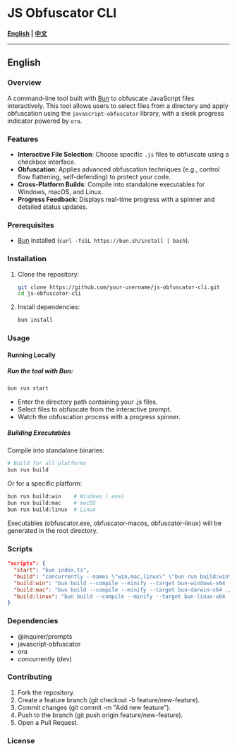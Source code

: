 # JS Obfuscator CLI

**[English](#english) | [中文](#chinese)**

---

## English

### Overview

A command-line tool built with [Bun](https://bun.sh/) to obfuscate JavaScript files interactively. This tool allows users to select files from a directory and apply obfuscation using the `javascript-obfuscator` library, with a sleek progress indicator powered by `ora`.

### Features

- **Interactive File Selection**: Choose specific `.js` files to obfuscate using a checkbox interface.
- **Obfuscation**: Applies advanced obfuscation techniques (e.g., control flow flattening, self-defending) to protect your code.
- **Cross-Platform Builds**: Compile into standalone executables for Windows, macOS, and Linux.
- **Progress Feedback**: Displays real-time progress with a spinner and detailed status updates.

### Prerequisites

- [Bun](https://bun.sh/) installed (`curl -fsSL https://bun.sh/install | bash`).

### Installation

1. Clone the repository:
   ```bash
   git clone https://github.com/your-username/js-obfuscator-cli.git
   cd js-obfuscator-cli
   ```
2. Install dependencies:
   ```bash
   bun install
   ```

### Usage

#### Running Locally

##### Run the tool with Bun:

```bash
bun run start
```

- Enter the directory path containing your .js files.
- Select files to obfuscate from the interactive prompt.
- Watch the obfuscation process with a progress spinner.

##### Building Executables

Compile into standalone binaries:

```bash
# Build for all platforms
bun run build
```

Or for a specific platform:

```bash
bun run build:win    # Windows (.exe)
bun run build:mac    # macOS
bun run build:linux  # Linux
```

Executables (obfuscator.exe, obfuscator-macos, obfuscator-linux) will be generated in the root directory.

### Scripts

```json
"scripts": {
  "start": "bun index.ts",
  "build": "concurrently --names \"win,mac,linux\" \"bun run build:win\" \"bun run build:mac\" \"bun run build:linux\"",
  "build:win": "bun build --compile --minify --target bun-windows-x64 ./index.ts --outfile obfuscator.exe",
  "build:mac": "bun build --compile --minify --target bun-darwin-x64 ./index.ts --outfile obfuscator-macos",
  "build:linux": "bun build --compile --minify --target bun-linux-x64 ./index.ts --outfile obfuscator-linux"
}
```

### Dependencies

- @inquirer/prompts
- javascript-obfuscator
- ora
- concurrently (dev)

### Contributing

1. Fork the repository.
2. Create a feature branch (git checkout -b feature/new-feature).
3. Commit changes (git commit -m "Add new feature").
4. Push to the branch (git push origin feature/new-feature).
5. Open a Pull Request.

### License

